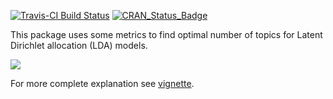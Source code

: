 <!-- README.md is generated from README.Rmd. Please edit that file -->
[![Travis-CI Build Status](https://travis-ci.org/nikita-moor/ldatuning.svg?branch=master)](https://travis-ci.org/nikita-moor/ldatuning)
[![CRAN_Status_Badge](http://www.r-pkg.org/badges/version/ldatuning)](https://cran.r-project.org/package=ldatuning)

This package uses some metrics to find optimal number of topics for Latent Dirichlet allocation (LDA) models.

![](README-unnamed-chunk-2-1.png)

For more complete explanation see [vignette](http://rpubs.com/siri/ldatuning).
